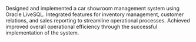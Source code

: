 Designed and implemented a car showroom management system using Oracle LiveSQL.
Integrated features for inventory management, customer relations, and sales reporting to streamline operational processes.
Achieved improved overall operational efficiency through the successful implementation of the system.
